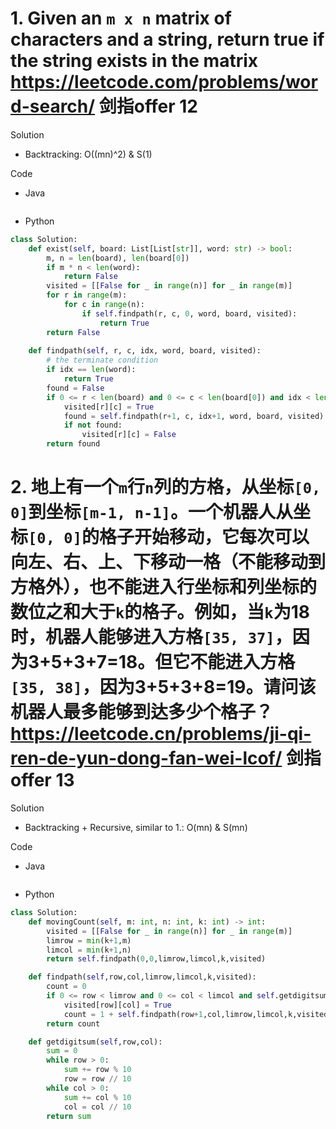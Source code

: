 # 1. Given an `m x n` matrix of characters and a string, return true if the string exists in the matrix https://leetcode.com/problems/word-search/ 剑指offer 12

Solution

- Backtracking: O((mn)^2) & S(1)

Code

- Java

```java

```

- Python

```python
class Solution:
    def exist(self, board: List[List[str]], word: str) -> bool:
        m, n = len(board), len(board[0])
        if m * n < len(word):
            return False
        visited = [[False for _ in range(n)] for _ in range(m)]
        for r in range(m):
            for c in range(n):
                if self.findpath(r, c, 0, word, board, visited):
                    return True
        return False
    
    def findpath(self, r, c, idx, word, board, visited):
        # the terminate condition
        if idx == len(word):
            return True
        found = False
        if 0 <= r < len(board) and 0 <= c < len(board[0]) and idx < len(word) and board[r][c] == word[idx] and not visited[r][c]:
            visited[r][c] = True
            found = self.findpath(r+1, c, idx+1, word, board, visited) or self.findpath(r-1, c, idx+1, word, board, visited) or self.findpath(r, c+1, idx+1, word, board, visited) or self.findpath(r, c-1, idx+1, word, board, visited)
            if not found:
                visited[r][c] = False
        return found
```

# 2. 地上有一个`m`行`n`列的方格，从坐标`[0, 0]`到坐标`[m-1, n-1]`。一个机器人从坐标`[0, 0]`的格子开始移动，它每次可以向左、右、上、下移动一格（不能移动到方格外），也不能进入行坐标和列坐标的数位之和大于`k`的格子。例如，当`k`为18时，机器人能够进入方格`[35, 37]`，因为3+5+3+7=18。但它不能进入方格`[35, 38]`，因为3+5+3+8=19。请问该机器人最多能够到达多少个格子？ https://leetcode.cn/problems/ji-qi-ren-de-yun-dong-fan-wei-lcof/ 剑指offer 13

Solution

- Backtracking + Recursive, similar to 1.: O(mn) & S(mn)

Code

- Java

```java

```

- Python

```python
class Solution:
    def movingCount(self, m: int, n: int, k: int) -> int:
        visited = [[False for _ in range(n)] for _ in range(m)]
        limrow = min(k+1,m)
        limcol = min(k+1,n)
        return self.findpath(0,0,limrow,limcol,k,visited)

    def findpath(self,row,col,limrow,limcol,k,visited):
        count = 0
        if 0 <= row < limrow and 0 <= col < limcol and self.getdigitsum(row,col) <= k and not visited[row][col]:
            visited[row][col] = True
            count = 1 + self.findpath(row+1,col,limrow,limcol,k,visited) + self.findpath(row-1,col,limrow,limcol,k,visited) + self.findpath(row,col+1,limrow,limcol,k,visited) + self.findpath(row,col-1,limrow,limcol,k,visited)
        return count

    def getdigitsum(self,row,col):
        sum = 0
        while row > 0:
            sum += row % 10
            row = row // 10
        while col > 0:
            sum += col % 10
            col = col // 10
        return sum
```